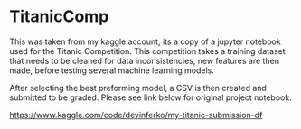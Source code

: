 # TitanicComp

This was taken from my kaggle account, its a copy of a jupyter notebook used for the Titanic Competition. This competition takes a training dataset that needs to be cleaned for data inconsistencies, new features are then made, before testing several machine learning models.

After selecting the best preforming model, a CSV is then created and submitted to be graded. Please see link below for original project notebook.

https://www.kaggle.com/code/devinferko/my-titanic-submission-df
